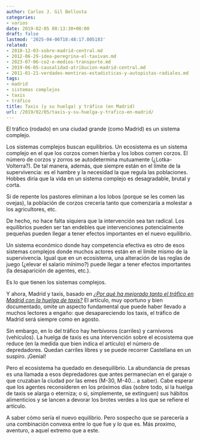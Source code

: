 ```yaml
---
author: Carlos J. Gil Bellosta
categories:
- varios
date: 2019-02-05 08:13:30+00:00
draft: false
lastmod: '2025-04-06T18:48:17.805183'
related:
- 2018-12-03-sobre-madrid-central.md
- 2012-06-29-idea-peregrina-el-taxivan.md
- 2023-07-06-co2-e-medios-transporte.md
- 2019-06-05-causalidad-atribucion-madrid-central.md
- 2011-01-21-verdades-mentiras-estadisticas-y-autopistas-radiales.md
tags:
- madrid
- sistemas complejos
- taxis
- tráfico
title: Taxis (y su huelga) y tráfico (en Madrid)
url: /2019/02/05/taxis-y-su-huelga-y-trafico-en-madrid/
---
```


El tráfico (rodado) en una ciudad grande (como Madrid) es un sistema complejo.

Los sistemas complejos buscan equilibrios. Un ecosistema es un sistema complejo en el que los corzos comen hierba y los lobos comen corzos. El número de corzos y zorros se autodetermina mutuamente (¿Lotka-Volterra?). De tal manera, además, que siempre están en el límite de la supervivencia: es el hambre y la necesidad la que regula las poblaciones. Hobbes diría que la vida en un sistema complejo es desagradable, brutal y corta.

Si de repente los pastores eliminan a los lobos (porque se les comen las ovejas), la población de corzos crecería tanto que comenzaría a molestar a los agricultores, etc.

De hecho, no hace falta siquiera que la intervención sea tan radical. Los equilibrios pueden ser tan endebles que intervenciones potencialmente pequeñas pueden llegar a tener efectos importantes en el nuevo equilibrio.

Un sistema económico donde hay competencia efectiva es otro de esos sistemas complejos donde muchos actores están en el límite mismo de la supervivencia. Igual que en un ecosistema, una alteración de las reglas de juego (¿elevar el salario mínimo?) puede llegar a tener efectos importantes (la desaparición de agentes, etc.).

Es lo que tienen los sistemas complejos.

Y ahora, Madrid y taxis, basado en _[¿Por qué ha mejorado tanto el tráfico en Madrid con la huelga de taxis?](https://elpais.com/ccaa/2019/01/30/madrid/1548865629_320905.html)_ El artículo, muy oportuno y bien documentado, omite un aspecto fundamental que puede haber llevado a muchos lectores a engaño: que desapareciendo los taxis, el tráfico de Madrid será siempre como en agosto.

Sin embargo, en lo del tráfico hay herbívoros (carriles) y carnívoros (vehículos). La huelga de taxis es una intervención sobre el ecosistema que reduce (en la medida que bien indica el artículo) el número de depredadores. Quedan carriles libres y se puede recorrer Castellana en un suspiro. ¡Genial!

Pero el ecosistema ha quedado en desequilibrio. La abundancia de presas es una llamada a esos depredadores que antes permanecían en el garaje o que cruzaban la ciudad por las emes (M-30, M-40... a saber). Cabe esperar que los agentes reconsideren en los próximos días (sobre todo, si la huelga de taxis se alarga o eterniza; o si, simplemente, se extinguen) sus hábitos alimenticios y se lancen a devorar los brotes verdes a los que se refiere el artículo.

A saber cómo sería el nuevo equilibrio. Pero sospecho que se parecería a una combinación convexa entre lo que fue y lo que es. Más proximo, aventuro, a aquel extremo que a este.